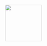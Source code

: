  <p align="center"> 
<a href="https://github.com/elpajas30001"><img src="http://readme-typing-svg.herokuapp.com?font=mono&size=17&duration=4000&color=[FF0000]&center=falso&vCenter=falso&lines=𝐐𝐔𝐄+𝐑𝐎𝐋𝐋𝐎+𝐃𝐄𝐉𝐀+𝐓𝐔+𝐄𝐒𝐓𝐑𝐄𝐋𝐋𝐀+𝐘+𝐓𝐄+𝐑𝐄𝐆𝐀𝐋𝐎+𝐔𝐍+𝐃𝐈𝐋𝐃𝐎" height="120px"></a> 
</p>
